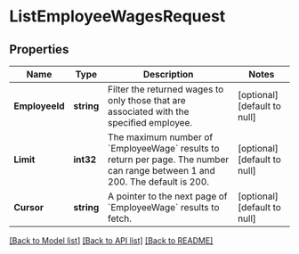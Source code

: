 # ListEmployeeWagesRequest

## Properties
Name | Type | Description | Notes
------------ | ------------- | ------------- | -------------
**EmployeeId** | **string** | Filter the returned wages to only those that are associated with the specified employee. | [optional] [default to null]
**Limit** | **int32** | The maximum number of &#x60;EmployeeWage&#x60; results to return per page. The number can range between 1 and 200. The default is 200. | [optional] [default to null]
**Cursor** | **string** | A pointer to the next page of &#x60;EmployeeWage&#x60; results to fetch. | [optional] [default to null]

[[Back to Model list]](../README.md#documentation-for-models) [[Back to API list]](../README.md#documentation-for-api-endpoints) [[Back to README]](../README.md)

